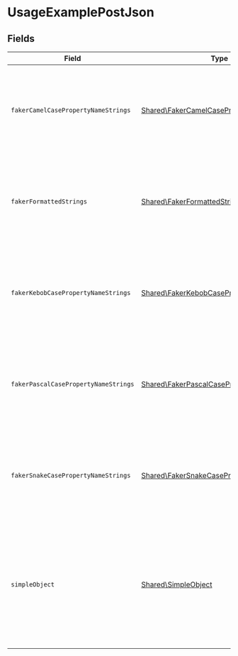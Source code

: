 # UsageExamplePostJson


## Fields

| Field                                                                                                                                                          | Type                                                                                                                                                           | Required                                                                                                                                                       | Description                                                                                                                                                    |
| -------------------------------------------------------------------------------------------------------------------------------------------------------------- | -------------------------------------------------------------------------------------------------------------------------------------------------------------- | -------------------------------------------------------------------------------------------------------------------------------------------------------------- | -------------------------------------------------------------------------------------------------------------------------------------------------------------- |
| `fakerCamelCasePropertyNameStrings`                                                                                                                            | [Shared\FakerCamelCasePropertyNameStrings](../../Models/Shared/FakerCamelCasePropertyNameStrings.md)                                                           | :heavy_check_mark:                                                                                                                                             | A set of strings with camel case fieldnames that lead to relevant examples being generated for them                                                            |
| `fakerFormattedStrings`                                                                                                                                        | [Shared\FakerFormattedStrings](../../Models/Shared/FakerFormattedStrings.md)                                                                                   | :heavy_check_mark:                                                                                                                                             | A set of strings with format values that lead to relevant examples being generated for them                                                                    |
| `fakerKebobCasePropertyNameStrings`                                                                                                                            | [Shared\FakerKebobCasePropertyNameStrings](../../Models/Shared/FakerKebobCasePropertyNameStrings.md)                                                           | :heavy_check_mark:                                                                                                                                             | A set of strings with kebob case fieldnames that lead to relevant examples being generated for them                                                            |
| `fakerPascalCasePropertyNameStrings`                                                                                                                           | [Shared\FakerPascalCasePropertyNameStrings](../../Models/Shared/FakerPascalCasePropertyNameStrings.md)                                                         | :heavy_check_mark:                                                                                                                                             | A set of strings with pascal case fieldnames that lead to relevant examples being generated for them                                                           |
| `fakerSnakeCasePropertyNameStrings`                                                                                                                            | [Shared\FakerSnakeCasePropertyNameStrings](../../Models/Shared/FakerSnakeCasePropertyNameStrings.md)                                                           | :heavy_check_mark:                                                                                                                                             | A set of strings with snake case fieldnames that lead to relevant examples being generated for them                                                            |
| `simpleObject`                                                                                                                                                 | [Shared\SimpleObject](../../Models/Shared/SimpleObject.md)                                                                                                     | :heavy_check_mark:                                                                                                                                             | A simple object that uses all our supported primitive types and enums and has optional properties.<br/><br/>[A link to the external docs.](https://speakeasy.com/docs) |